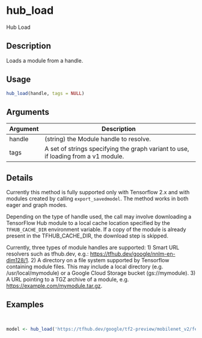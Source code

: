 # hub_load


Hub Load




## Description

Loads a module from a handle.





## Usage
```r
hub_load(handle, tags = NULL)
```




## Arguments


Argument      |Description
------------- |----------------
handle | (string) the Module handle to resolve.
tags | A set of strings specifying the graph variant to use, if loading from a v1 module.




## Details

Currently this method is fully supported only with Tensorflow 2.x and with
modules created by calling `export_savedmodel`. The method works in
both eager and graph modes.

Depending on the type of handle used, the call may involve downloading a
TensorFlow Hub module to a local cache location specified by the
`TFHUB_CACHE_DIR` environment variable. If a copy of the module is already
present in the TFHUB_CACHE_DIR, the download step is skipped.

Currently, three types of module handles are supported: 1) Smart URL resolvers
such as tfhub.dev, e.g.: https://tfhub.dev/google/nnlm-en-dim128/1. 2) A directory
on a file system supported by Tensorflow containing module files. This may include
a local directory (e.g. /usr/local/mymodule) or a Google Cloud Storage bucket
(gs://mymodule). 3) A URL pointing to a TGZ archive of a module, e.g.
https://example.com/mymodule.tar.gz.






## Examples


```r


model <- hub_load('https://tfhub.dev/google/tf2-preview/mobilenet_v2/feature_vector/4')


```





